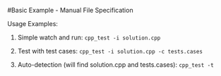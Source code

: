 #Basic Example - Manual File Specification

Usage Examples:
1. Simple watch and run:
   `cpp_test -i solution.cpp`

2. Test with test cases:
   `cpp_test -i solution.cpp -c tests.cases`

3. Auto-detection (will find solution.cpp and tests.cases):
   `cpp_test -t`